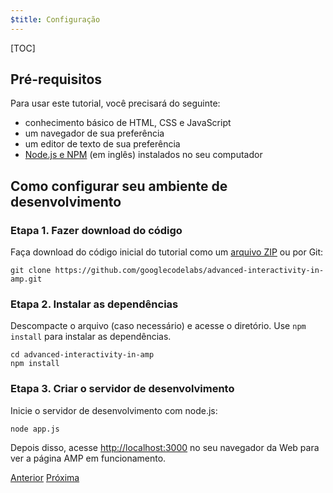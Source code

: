 ```yaml
---
$title: Configuração
---
```


[TOC]

## Pré-requisitos

Para usar este tutorial, você precisará do seguinte:

- conhecimento básico de HTML, CSS e JavaScript
- um navegador de sua preferência
- um editor de texto de sua preferência
- [Node.js e NPM](https://docs.npmjs.com/getting-started/installing-node) (em inglês) instalados no seu computador

## Como configurar seu ambiente de desenvolvimento

### Etapa 1. Fazer download do código

Faça download do código inicial do tutorial como um [arquivo ZIP](https://github.com/googlecodelabs/advanced-interactivity-in-amp/archive/master.zip) ou por Git:

```shell
git clone https://github.com/googlecodelabs/advanced-interactivity-in-amp.git
```

### Etapa 2. Instalar as dependências

Descompacte o arquivo (caso necessário) e acesse o diretório. Use `npm install` para instalar as dependências.

```shell
cd advanced-interactivity-in-amp
npm install
```


### Etapa 3. Criar o servidor de desenvolvimento

Inicie o servidor de desenvolvimento com node.js:

```shell
node app.js
```

Depois disso, acesse <a href="http://localhost:3000">http://localhost:3000</a> no seu navegador da Web para ver a página AMP em funcionamento.

<div class="prev-next-buttons">
  <a class="button prev-button" href="{{g.doc('/content/docs/interaction_dynamic/interactivity.md', locale=doc.locale).url.path}}"><span class="arrow-prev">Anterior</span></a>
  <a class="button next-button" href="{{g.doc('/content/amp-dev/documentation/guides-and-tutorials/develop/interactivity/get-familiar.md', locale=doc.locale).url.path}}"><span class="arrow-next">Próxima</span></a>
</div>
 
 
